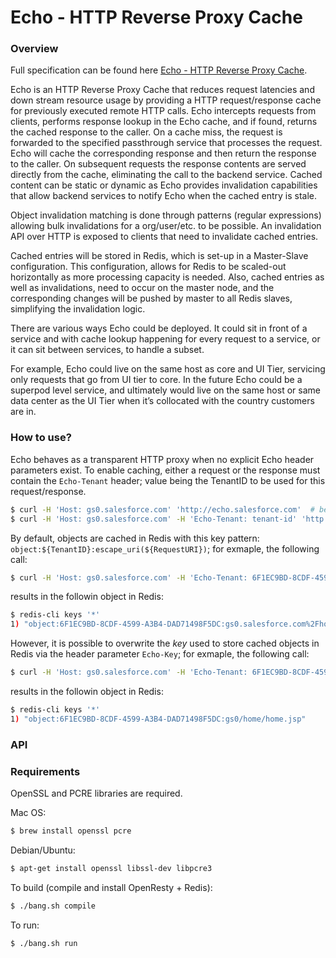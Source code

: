 # Echo - HTTP Reverse Proxy Cache

### Overview

Full specification can be found here [Echo - HTTP Reverse Proxy Cache](https://sfdc.co/echo).

Echo is an HTTP Reverse Proxy Cache that reduces request latencies and down stream resource usage by providing a HTTP request/response cache for previously executed remote HTTP calls.  Echo intercepts requests from clients, performs response lookup in the Echo cache, and if found, returns the cached response to the caller.  On a cache miss, the request is forwarded to the specified passthrough service that processes the request. Echo will cache the corresponding response and then return the response to the caller.  On subsequent requests the response contents are served directly from the cache, eliminating the call to the backend service. Cached content can be static or dynamic as Echo provides invalidation capabilities that allow backend services to notify Echo when the cached entry is stale.

Object invalidation matching is done through patterns (regular expressions) allowing bulk invalidations for a org/user/etc. to be possible.  An invalidation API over HTTP is exposed to clients that need to invalidate cached entries.

Cached entries will be stored in Redis, which is set-up in a Master-Slave configuration.  This configuration, allows for Redis to be scaled-out horizontally as more processing capacity is needed.  Also, cached entries as well as invalidations, need to occur on the master node, and the corresponding changes will be pushed by master to all Redis slaves, simplifying the invalidation logic.

There are various ways Echo could be deployed.  It could sit in front of a service and with cache lookup happening for every request to a service, or it can sit between services, to handle a subset.

For example, Echo could live on the same host as core and UI Tier, servicing only requests that go from UI tier to core.  In the future Echo could be a superpod level service, and ultimately would live on the same host or same data center as the UI Tier when it’s collocated with the country customers are in.

### How to use?

Echo behaves as a transparent HTTP proxy when no explicit Echo header parameters exist.  To enable caching, either a request or the response must contain the `Echo-Tenant` header; value being the TenantID to be used for this request/response.

```bash
$ curl -H 'Host: gs0.salesforce.com' 'http://echo.salesforce.com'  # behaves as a transparent proxy
$ curl -H 'Host: gs0.salesforce.com' -H 'Echo-Tenant: tenant-id' 'http://echo.salesforce.com/home/home.jsp'  # proxy and cache the response
```

By default, objects are cached in Redis with this key pattern: `object:${TenantID}:escape_uri(${RequestURI})`; for exmaple, the following call:

```bash
$ curl -H 'Host: gs0.salesforce.com' -H 'Echo-Tenant: 6F1EC9BD-8CDF-4599-A3B4-DAD71498F5DC' 'http://echo.salesforce.com/home/home.jsp'
```

results in the followin object in Redis:

```bash
$ redis-cli keys '*'
1) "object:6F1EC9BD-8CDF-4599-A3B4-DAD71498F5DC:gs0.salesforce.com%2Fhome%2Fhome.jsp"
```

However, it is possible to overwrite the _key_ used to store cached objects in Redis via the header parameter `Echo-Key`; for exmaple, the following call:

```bash
$ curl -H 'Host: gs0.salesforce.com' -H 'Echo-Tenant: 6F1EC9BD-8CDF-4599-A3B4-DAD71498F5DC' -H 'Echo-Key: gs0/home/home.jsp' 'http://echo.salesforce.com/home/home.jsp'
```

results in the followin object in Redis:

```bash
$ redis-cli keys '*'
1) "object:6F1EC9BD-8CDF-4599-A3B4-DAD71498F5DC:gs0/home/home.jsp"
```

### API



### Requirements
OpenSSL and PCRE libraries are required.

Mac OS:
```bash
$ brew install openssl pcre
```

Debian/Ubuntu:
```bash
$ apt-get install openssl libssl-dev libpcre3
```

To build (compile and install OpenResty + Redis):
```bash
$ ./bang.sh compile
```

To run:
```bash
$ ./bang.sh run
```
